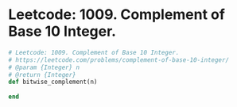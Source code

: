 # Leetcode: 1009. Complement of Base 10 Integer.

```Ruby
# Leetcode: 1009. Complement of Base 10 Integer.
# https://leetcode.com/problems/complement-of-base-10-integer/
# @param {Integer} n
# @return {Integer}
def bitwise_complement(n)
    
end
```